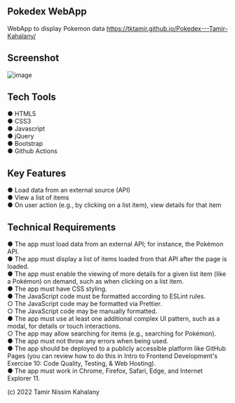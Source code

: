 ## Pokedex WebApp
WebApp to display Pokemon data
https://tktamir.github.io/Pokedex---Tamir-Kahalany/

## Screenshot
![image](https://user-images.githubusercontent.com/104828119/171671436-58d97be7-a42a-4e1e-8065-7a98fb821e5c.png)

## Tech Tools  
● HTML5  
● CSS3  
● Javascript  
● jQuery  
● Bootstrap  
● Github Actions  


## Key Features  

● Load data from an external source (API)  
● View a list of items  
● On user action (e.g., by clicking on a list item), view details for that item  

## Technical Requirements   

● The app must load data from an external API; for instance, the Pokémon API.  
● The app must display a list of items loaded from that API after the page is loaded.  
● The app must enable the viewing of more details for a given list item (like a Pokémon) on
demand, such as when clicking on a list item.  
● The app must have CSS styling.  
● The JavaScript code must be formatted according to ESLint rules.  
○ The JavaScript code may be formatted via Prettier.  
○ The JavaScript code may be manually formatted.  
● The app must use at least one additional complex UI pattern, such as a modal, for details or
touch interactions.  
○ The app may allow searching for items (e.g., searching for Pokémon).  
● The app must not throw any errors when being used.  
● The app should be deployed to a publicly accessible platform like GitHub Pages (you can
review how to do this in Intro to Frontend Development's Exercise 10: Code Quality, Testing, &
Web Hosting).  
● The app must work in Chrome, Firefox, Safari, Edge, and Internet Explorer 11.  


(c) 2022 Tamir Nissim Kahalany
